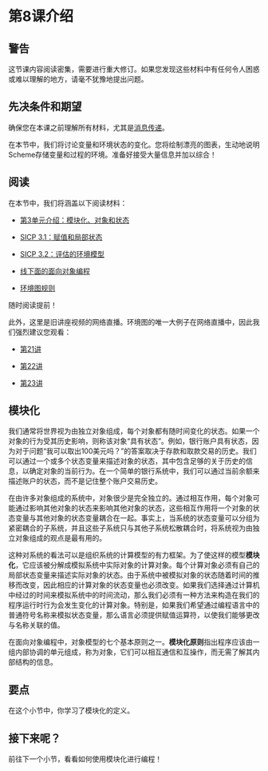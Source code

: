 # 第8课介绍

## 警告

这节课内容阅读密集，需要进行重大修订。如果您发现这些材料中有任何令人困惑或难以理解的地方，请毫不犹豫地提出问题。

## 先决条件和期望

确保您在本课之前理解所有材料，尤其是[消息传递](http://berkeley-cs61as.github.io/textbook/message-passing.html)。

在本节中，我们将讨论变量和环境状态的变化。您将绘制漂亮的图表，生动地说明Scheme存储变量和过程的环境。准备好接受大量信息并加以综合！

## 阅读

在本节中，我们将涵盖以下阅读材料：

+   [第3单元介绍：模块化、对象和状态](http://mitpress.mit.edu/sicp/full-text/book/book-Z-H-19.html#%_sec_3)

+   [SICP 3.1：赋值和局部状态](http://mitpress.mit.edu/sicp/full-text/book/book-Z-H-20.html#%_sec_3.1)

+   [SICP 3.2：评估的环境模型](http://mitpress.mit.edu/sicp/full-text/book/book-Z-H-21.html#%_sec_3.2)

+   [线下面的面向对象编程](http://inst.eecs.berkeley.edu/~cs61as/reader/belowline.pdf)

+   [环境图规则](https://docs.google.com/document/d/1GbRF9rB9TtFbf--89MBDEHzygF2E5_E2wpLBh4rb4Z4/edit)

随时阅读提前！

此外，这里是旧讲座视频的网络直播。环境图的唯一大例子在网络直播中，因此我们强烈建议您观看：

+   [第21讲](http://www.youtube.com/watch?v=vh73mm7MqA0&feature=share&list=PL6D76F0C99A731667)

+   [第22讲](http://www.youtube.com/watch?v=cmeWXO9Sa5E&feature=share&list=PL6D76F0C99A731667)

+   [第23讲](http://www.youtube.com/watch?v=SdwAj_eowzg&feature=share&list=PL6D76F0C99A731667)

## 模块化

我们通常将世界视为由独立对象组成，每个对象都有随时间变化的状态。如果一个对象的行为受其历史影响，则称该对象“具有状态”。例如，银行账户具有状态，因为对于问题“我可以取出100美元吗？”的答案取决于存款和取款交易的历史。我们可以通过一个或多个状态变量来描述对象的状态，其中包含足够的关于历史的信息，以确定对象的当前行为。在一个简单的银行系统中，我们可以通过当前余额来描述账户的状态，而不是记住整个账户交易历史。

在由许多对象组成的系统中，对象很少是完全独立的。通过相互作用，每个对象可能通过影响其他对象的状态来影响其他对象的状态，这些相互作用将一个对象的状态变量与其他对象的状态变量耦合在一起。事实上，当系统的状态变量可以分组为紧密耦合的子系统，并且这些子系统只与其他子系统松散耦合时，将系统视为由独立对象组成的观点是最有用的。

这种对系统的看法可以是组织系统的计算模型的有力框架。为了使这样的模型**模块化**，它应该被分解成模拟系统中实际对象的计算对象。每个计算对象必须有自己的局部状态变量来描述实际对象的状态。由于系统中被模拟对象的状态随着时间的推移而改变，因此相应的计算对象的状态变量也必须改变。如果我们选择通过计算机中经过的时间来模拟系统中的时间流动，那么我们必须有一种方法来构造在我们的程序运行时行为会发生变化的计算对象。特别是，如果我们希望通过编程语言中的普通符号名称来模拟状态变量，那么语言必须提供赋值运算符，以使我们能够更改与名称关联的值。

在面向对象编程中，对象模型的七个基本原则之一。**模块化原则**指出程序应该由一组内部协调的单元组成，称为对象，它们可以相互通信和互操作，而无需了解其内部结构的信息。

## 要点

在这个小节中，你学习了模块化的定义。

## 接下来呢？

前往下一个小节，看看如何使用模块化进行编程！
